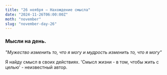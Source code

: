 ```yaml
---
title: "26 ноября – Нахождение смысла"
date: "2024-11-26T06:00:00Z"
moth: "november"
slug: "november-day-26"
---
```


### Мысли на день. 
_"Мужество изменить то, что я могу и мудрость изменить то, что я могу"_

Я найду смысл в своих действиях. 'Смысл жизни - в том, чтобы жить с целью' - неизвестный автор.
